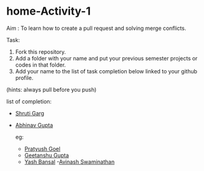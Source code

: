 # home-Activity-1
Aim : To learn how to create a pull request and solving merge conflicts.

Task:
  1. Fork this repository.
  2. Add a folder with your name and put your previous semester projects or codes in that folder.
  3. Add your name to the list of task completion below linked to your github profile.
  
  (hints: always pull before you push)

list of completion:

- [Shruti Garg](https://github.com/gargshruti30)
- [Abhinav Gupta](https://github.com/abhikudo)

   eg:

   - [Pratyush Goel](https://www.github.com/pratyush1687)
   - [Geetanshu Gupta](https://www.github.com/geetanshu2502)
   - [Yash Bansal](https://www.github.com/bansalyash)
   -[Avinash Swaminathan]( https://github.com/avinsit123)
  
